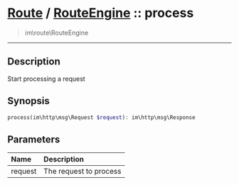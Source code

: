 # [Route](route.md) / [RouteEngine](route-RouteEngine.md) :: process
 > im\route\RouteEngine
____

## Description
Start processing a request

## Synopsis
```php
process(im\http\msg\Request $request): im\http\msg\Response
```

## Parameters
| Name | Description |
| :--- | :---------- |
| request | The request to process |
